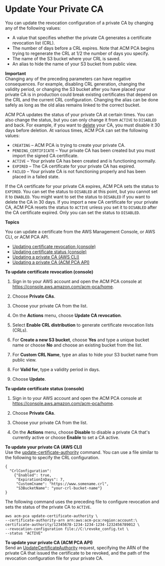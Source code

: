 # Update Your Private CA<a name="PCAUpdateCA"></a>

You can update the revocation configuration of a private CA by changing any of the following values:
+ A value that specifies whether the private CA generates a certificate revocation list \(CRL\)\.
+ The number of days before a CRL expires\. Note that ACM PCA begins trying to regenerate the CRL at 1/2 the number of days you specify\. 
+ The name of the S3 bucket where your CRL is saved\.
+ An alias to hide the name of your S3 bucket from public view\.

**Important**  
Changing any of the preceding parameters can have negative consequences\. For example, disabling CRL generation, changing the validity period, or changing the S3 bucket after you have placed your private CA is in production could break existing certificates that depend on the CRL and the current CRL configuration\. Changing the alias can be done safely as long as the old alias remains linked to the correct bucket\. 

ACM PCA updates the status of your private CA at certain times\. You can also change the status, but you can only change it from `ACTIVE` to `DISABLED` and back\. For example, if you want to [delete](PCADeleteCA.md) your CA, you must disable it 30 days before deletion\. At various times, ACM PCA can set the following values: 
+ `CREATING` – ACM PCA is trying to create your private CA\.
+ `PENDING_CERTIFICATE` – Your private CA has been created but you must import the signed CA certificate\.
+ `ACTIVE` – Your private CA has been created and is functioning normally\.
+ `EXPIRED` – The CA certificate for your private CA has expired\.
+ `FAILED` – Your private CA is not functioning properly and has been placed in a failed state\.

If the CA certificate for your private CA expires, ACM PCA sets the status to `EXPIRED`\. You can set the status to `DISABLED` at this point, but you cannot set it to `ENABLED`\. You might want to set the status to `DISABLED` if you want to delete the CA in 30 days\. If you import a new CA certificate for your private CA, ACM PCA resets the status to `ACTIVE` unless you set it to `DISABLED` after the CA certificate expired\. Only you can set the status to `DISABLED`\. 

**Topics**

You can update a certificate from the AWS Management Console, or AWS CLI, or ACM PCA API\.
+ [Updating certificate revocation \(console\)](#UpdateCrlConsole)
+ [Updating certificate status \(console\)](#UpdateStatusConsole)
+ [Updating a private CA \(AWS CLI\)](#UpdateCli)
+ [Updating a private CA \(ACM PCA API\)](#UpdateAPI)

**To update certificate revocation \(console\)**

1. Sign in to your AWS account and open the ACM PCA console at [https://console\.aws\.amazon\.com/acm\-pca/home](https://console.aws.amazon.com/acm-pca/home)\.

1. Choose **Private CAs**\.

1. Choose your private CA from the list\.

1. On the **Actions** menu, choose **Update CA revocation**\.

1. Select **Enable CRL distribution** to generate certificate revocation lists \(CRLs\)\.

1. For **Create a new S3 bucket**, choose **Yes** and type a unique bucket name or choose **No** and choose an existing bucket from the list\. 

1. For **Custom CRL Name**, type an alias to hide your S3 bucket name from public view\.

1. For **Valid for**, type a validity period in days\.

1. Choose **Update**\.

**To update certificate status \(console\)**

1. Sign in to your AWS account and open the ACM PCA console at [https://console\.aws\.amazon\.com/acm\-pca/home](https://console.aws.amazon.com/acm-pca/home)\.

1. Choose **Private CAs**\.

1. Choose your private CA from the list\.

1. On the **Actions** menu, choose **Disable** to disable a private CA that's currently active or choose **Enable** to set a CA active\. 

**To update your private CA \(AWS CLI\)**  
Use the [update\-certificate\-authority](https://docs.aws.amazon.com/cli/latest/reference/acm-pca/update-certificate-authority.html) command\. You can use a file similar to the following to specify the CRL configuration\. 

```
{
  "CrlConfiguration": 
    {"Enabled": true,
     "ExpirationInDays": 7,
     "CustomCname": "https://www.somename.crl",
     "S3BucketName": "your-crl-bucket-name"}
}
```

The following command uses the preceding file to configure revocation and sets the status of the private CA to `ACTIVE`\. 

```
aws acm-pca update-certificate-authority \
--certificate-authority-arn arn:aws:acm-pca:region:account:\
certificate-authority/12345678-1234-1234-1234-1232456789012 \
--revocation-configuration file://C:\revoke_config.txt \
--status "ACTIVE"
```

**To update your private CA \(ACM PCA API\)**  
Send an [UpdateCertificateAuthority](https://docs.aws.amazon.com/acm-pca/latest/APIReference/API_UpdateCertificateAuthority.html) request, specifying the ARN of the private CA that issued the certificate to be revoked, and the path of the revocation configuration file for your private CA\.